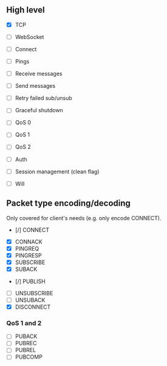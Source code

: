 ## High level

- [x] TCP
- [ ] WebSocket

- [ ] Connect
- [ ] Pings
- [ ] Receive messages
- [ ] Send messages
- [ ] Retry failed sub/unsub
- [ ] Graceful shutdown

- [ ] QoS 0
- [ ] QoS 1
- [ ] QoS 2
- [ ] Auth
- [ ] Session management (clean flag)
- [ ] Will

## Packet type encoding/decoding

Only covered for client's needs (e.g. only encode CONNECT).

- [/] CONNECT
- [x] CONNACK
- [x] PINGREQ
- [x] PINGRESP
- [x] SUBSCRIBE
- [x] SUBACK
- [/] PUBLISH
- [ ] UNSUBSCRIBE
- [ ] UNSUBACK
- [x] DISCONNECT

### QoS 1 and 2
- [ ] PUBACK
- [ ] PUBREC
- [ ] PUBREL
- [ ] PUBCOMP